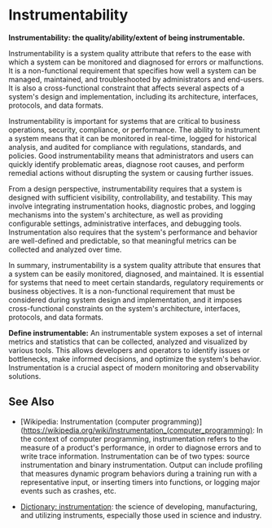 # Instrumentability

**Instrumentability: the quality/ability/extent of being instrumentable.**

<span data-chatgpt-prompt="explain instrumentability (system quality attribute, cross-functional constraint, non-functional requirement)">

Instrumentability is a system quality attribute that refers to the ease with which a system can be monitored and diagnosed for errors or malfunctions. It is a non-functional requirement that specifies how well a system can be managed, maintained, and troubleshooted by administrators and end-users. It is also a cross-functional constraint that affects several aspects of a system's design and implementation, including its architecture, interfaces, protocols, and data formats.

Instrumentability is important for systems that are critical to business operations, security, compliance, or performance. The ability to instrument a system means that it can be monitored in real-time, logged for historical analysis, and audited for compliance with regulations, standards, and policies. Good instrumentability means that administrators and users can quickly identify problematic areas, diagnose root causes, and perform remedial actions without disrupting the system or causing further issues.

From a design perspective, instrumentability requires that a system is designed with sufficient visibility, controllability, and testability. This may involve integrating instrumentation hooks, diagnostic probes, and logging mechanisms into the system's architecture, as well as providing configurable settings, administrative interfaces, and debugging tools. Instrumentation also requires that the system's performance and behavior are well-defined and predictable, so that meaningful metrics can be collected and analyzed over time.

In summary, instrumentability is a system quality attribute that ensures that a system can be easily monitored, diagnosed, and maintained. It is essential for systems that need to meet certain standards, regulatory requirements or business objectives. It is a non-functional requirement that must be considered during system design and implementation, and it imposes cross-functional constraints on the system's architecture, interfaces, protocols, and data formats.

</span>

**Define instrumentable:** <span data-chatgpt-prompt="define instrumentable (computers and software)">An instrumentable system exposes a set of internal metrics and statistics that can be collected, analyzed and visualized by various tools. This allows developers and operators to identify issues or bottlenecks, make informed decisions, and optimize the system's behavior. Instrumentation is a crucial aspect of modern monitoring and observability solutions.</span>

## See Also

* [Wikipedia: Instrumentation (computer programming)](https://wikipedia.org/wiki/Instrumentation_(computer_programming): In the context of computer programming, instrumentation refers to the measure of a product's performance, in order to diagnose errors and to write trace information. Instrumentation can be of two types: source instrumentation and binary instrumentation. Output can include profiling that measures dynamic program behaviors during a training run with a representative input, or inserting timers into functions, or logging major events such as crashes, etc.

* [Dictionary: instrumentation](https://www.dictionary.com/browse/instrumentation): the science of developing, manufacturing, and utilizing instruments, especially those used in science and industry.
